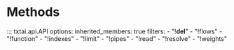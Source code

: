 # Methods

::: txtai.api.API
    options:
        inherited_members: true
        filters:
            - "!__del__"
            - "!flows"
            - "!function"
            - "!indexes"
            - "!limit"
            - "!pipes"
            - "!read"
            - "!resolve"
            - "!weights"
